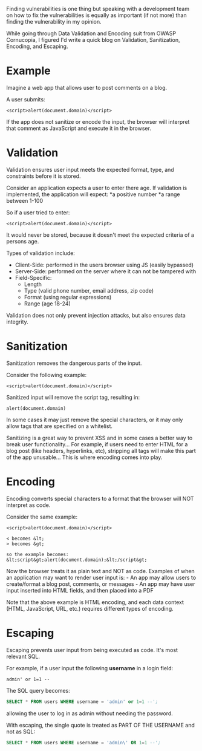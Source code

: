 Finding vulnerabilities is one thing but speaking with a development team on how to fix the vulnerabilities is equally as important (if not more) than finding the vulnerability in my opinion.

While going through Data Validation and Encoding suit from OWASP Cornucopia, I figured I'd write a quick blog on Validation, Sanitization, Encoding, and Escaping. 

# Example

Imagine a web app that allows user to post comments on a blog.

A user submits:
```
<script>alert(document.domain)</script>
```

If the app does not sanitize or encode the input, the browser will interpret that comment as JavaScript and execute it in the browser.

# Validation

Validation ensures user input meets the expected format, type, and constraints before it is stored. 

Consider an application expects a user to enter there age. If validation is implemented, the application will expect:
*a positive number
*a range between 1-100

So if a user tried to enter:
```
<script>alert(document.domain)</script>
```

It would never be stored, because it doesn't meet the expected criteria of a persons age.

Types of validation include:
* Client-Side: performed in the users browser using JS (easily bypassed)
* Server-Side: performed on the server where it can not be tampered with
* Field-Specific: 
  * Length
  * Type (valid phone number, email address, zip code)
  * Format (using regular expressions)
  * Range (age 18-24)

Validation does not only prevent injection attacks, but also ensures data integrity.


# Sanitization

Sanitization removes the dangerous parts of the input.

Consider the following example:
```
<script>alert(document.domain)</script>
```

Sanitized input will remove the script tag, resulting in:
```
alert(document.domain)
```

In some cases it may just remove the special characters, or it may only allow tags that are specified on a whitelist.

Sanitizing is a great way to prevent XSS and in some cases a better way to break user functionality... For example, if users need to enter HTML for a blog post (like headers, hyperlinks, etc), stripping all tags will make this part of the app unusable... This is where encoding comes into play.


# Encoding 

Encoding converts special characters to a format that the browser will NOT interpret as code.

Consider the same example:
```
<script>alert(document.domain)</script>
```

```
< becomes &lt;
> becomes &gt;

so the example becomes:
&lt;script&gt;alert(document.domain);&lt;/script&gt;
```

Now the browser treats it as plain text and NOT as code. Examples of when an application may want to render user input is:
	- An app may allow users to create/format a blog post, comments, or messages
	- An app may have user input inserted into HTML fields, and then placed into a PDF

Note that the above example is HTML encoding, and each data context (HTML, JavaScript, URL, etc.) requires different types of encoding.

# Escaping

Escaping prevents user input from being executed as code. It's most relevant SQL.

For example, if a user input the following **username** in a login field:
```
admin' or 1=1 --
```

The SQL query becomes:
```sql
SELECT * FROM users WHERE username = 'admin' or 1=1 --';
```

allowing the user to log in as admin without needing the password.

With escaping, the single quote is treated as PART OF THE USERNAME and not as SQL:
```sql
SELECT * FROM users WHERE username = 'admin\' OR 1=1 --';
```
